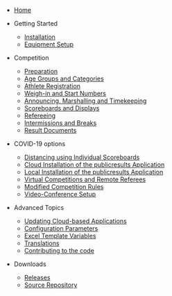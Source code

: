 * [Home](index)
* Getting Started

  *	[Installation](InstallationOverview)
  *	[Equipment Setup](EquipmentSetup)

* Competition

  *	[Preparation](Preparation)
  *	[Age Groups and Categories](Categories)
  *	[Athlete Registration](Registration)
  *	[Weigh-in and Start Numbers](WeighIn)
  *	[Announcing, Marshalling and Timekeeping](Announcing)
  *	[Scoreboards and Displays](Displays)
  *	[Refereeing](Refereeing)
  *	[Intermissions and Breaks](Breaks)
  *	[Result Documents](Documents)

* COVID-19 options

  *	[Distancing using Individual Scoreboards](Distancing)
  *	[Cloud Installation of the publicresults Application](Remote)
  *	[Local Installation of the publicresults Application](PublicResults_Local.md)
  *	[Virtual Competitions and Remote Referees](Virtual)
  *	[Modified Competition Rules](ModifiedRules)
  *	[Video-Conference Setup](Video)
* Advanced Topics
  *	[Updating Cloud-based Applications](UpdatingCloudApplications)
  *	[Configuration Parameters](Configuration)
  *	[Excel Template Variables](TemplateVariables)
  *	[Translations](Translation)
  *	[Contributing to the code](Gitpod)
* Downloads

  *	[Releases](https://github.com/jflamy/owlcms4/releases)
  *	[Source Repository](https://github.com/jflamy/owlcms4)

